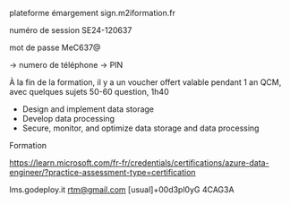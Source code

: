 plateforme émargement
sign.m2iformation.fr

numéro de session
SE24-120637

mot de passe 
MeC637@

-> numero de téléphone
-> PIN

À la fin de la formation, il y a un voucher offert valable pendant 1 an
QCM, avec quelques sujets
50-60 question, 1h40

- Design and implement data storage
- Develop data processing
- Secure, monitor, and optimize data storage and data processing

Formation

https://learn.microsoft.com/fr-fr/credentials/certifications/azure-data-engineer/?practice-assessment-type=certification

lms.godeploy.it
rtm@gmail.com
[usual]+00d3pl0yG
4CAG3A